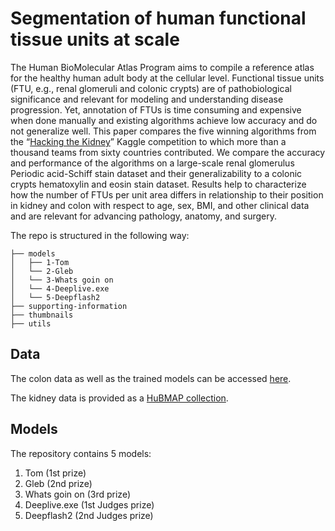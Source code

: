 # Segmentation of human functional tissue units at scale

The Human BioMolecular Atlas Program aims to compile a reference atlas for the healthy human adult body at the cellular level. Functional tissue units (FTU, e.g., renal glomeruli and colonic crypts) are of pathobiological significance and relevant for modeling and understanding disease progression. Yet, annotation of FTUs is time consuming and expensive when done manually and existing algorithms achieve low accuracy and do not generalize well. This paper compares the five winning algorithms from the “[Hacking the Kidney](https://www.kaggle.com/c/hubmap-kidney-segmentation)” Kaggle competition to which more than a thousand teams from sixty countries contributed. We compare the accuracy and performance of the algorithms on a large-scale renal glomerulus Periodic acid-Schiff stain dataset and their generalizability to a colonic crypts hematoxylin and eosin stain dataset. Results help to characterize how the number of FTUs per unit area differs in relationship to their position in kidney and colon with respect to age, sex, BMI, and other clinical data and are relevant for advancing pathology, anatomy, and surgery.

The repo is structured in the following way:
```
├── models
│   ├── 1-Tom
│   └── 2-Gleb
│   └── 3-Whats goin on
│   └── 4-Deeplive.exe
│   └── 5-Deepflash2
├── supporting-information
├── thumbnails
├── utils
```
## Data

The colon data as well as the trained models can be accessed [here](https://drive.google.com/drive/u/0/folders/1m_NjuladAGt0iboq_eXHBRwjmkP2w6uc).

The kidney data is provided as a [HuBMAP collection](https://portal.hubmapconsortium.org/browse/collection/4964d24bbc6668a72c4cbb5e0393a6bc
).

## Models

The repository contains 5 models:
1. Tom (1st prize)
2. Gleb (2nd prize)
3. Whats goin on (3rd prize)
4. Deeplive.exe (1st Judges prize)
5. Deepflash2 (2nd Judges prize)


